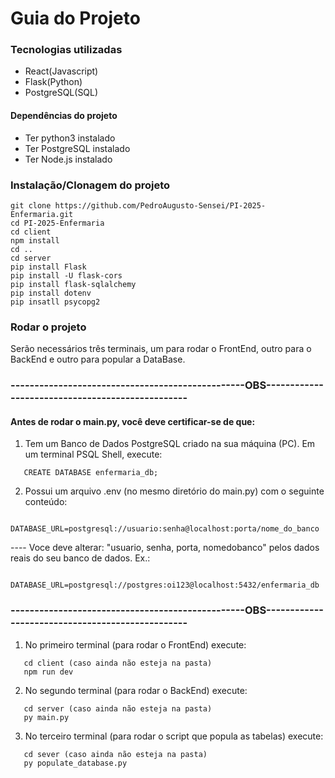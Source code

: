 # Guia do Projeto

### Tecnologias utilizadas
- React(Javascript)
- Flask(Python)
- PostgreSQL(SQL)

#### Dependências do projeto
- Ter python3 instalado
- Ter PostgreSQL instalado
- Ter Node.js instalado

### Instalação/Clonagem do projeto
```
git clone https://github.com/PedroAugusto-Sensei/PI-2025-Enfermaria.git
cd PI-2025-Enfermaria
cd client
npm install
cd ..
cd server
pip install Flask
pip install -U flask-cors
pip install flask-sqlalchemy
pip install dotenv
pip insatll psycopg2
```
### Rodar o projeto
Serão necessários três terminais, um para rodar o FrontEnd, outro para o BackEnd e outro para popular a DataBase.

### -------------------------------------------------OBS-------------------------------------------------
#### Antes de rodar o main.py, você deve certificar-se de que:
1. Tem um Banco de Dados PostgreSQL criado na sua máquina (PC). Em um terminal PSQL Shell, execute:
```
   CREATE DATABASE enfermaria_db;
```

2. Possui um arquivo .env (no mesmo diretório do main.py) com o seguinte conteúdo:
```
   DATABASE_URL=postgresql://usuario:senha@localhost:porta/nome_do_banco
```
   ---- Voce deve alterar: "usuario, senha, porta, nomedobanco" pelos dados reais do seu banco de dados. Ex.:
```
   DATABASE_URL=postgresql://postgres:oi123@localhost:5432/enfermaria_db
```
### -------------------------------------------------OBS-------------------------------------------------

1. No primeiro terminal (para rodar o FrontEnd) execute:
```
   cd client (caso ainda não esteja na pasta)
   npm run dev
```
2. No segundo terminal (para rodar o BackEnd) execute:
```
   cd server (caso ainda não esteja na pasta)
   py main.py
```
3. No terceiro terminal (para rodar o script que popula as tabelas) execute:
```
   cd sever (caso ainda não esteja na pasta)
   py populate_database.py
```
